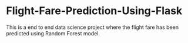 # Flight-Fare-Prediction-Using-Flask
This is a end to end data science project where the flight fare has been predicted using Random Forest model.
